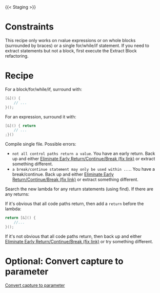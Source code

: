 {{< Staging >}}

# Constraints

This recipe only works on rvalue expressions or on whole blocks (surrounded by braces) or a single for/while/if statement. If you need to extract statements but not a block, first execute the Extract Block refactoring.

# Recipe

For a block/for/while/if, surround with:
 
```cpp
[&]() {
    // ...
}();
```

For an expression, surround it with:

```cpp
[&]() { return
    // ...
;}()
```

Compile single file. Possible errors:

* `not all control paths return a value`. You have an early return. Back up and either [Eliminate Early Return/Continue/Break (fix link)](#) or extract something different.
* `a break/continue statement may only be used within ...`.  You have a break/continue. Back up and either [Eliminate Early Return/Continue/Break (fix link)](#) or extract something different. 

Search the new lambda for any return statements (using find). If there are any returns:

If it's obvious that all code paths return, then add a `return` before the lambda:

```cpp
return [&]() { 
    //...
}();
```

If it's not obvious that all code paths return, then back up and either [Eliminate Early Return/Continue/Break (fix link)](#) or try something different.

# Optional: Convert capture to parameter

[Convert capture to parameter](../convert/capture-to-parameter/cpp.md)
